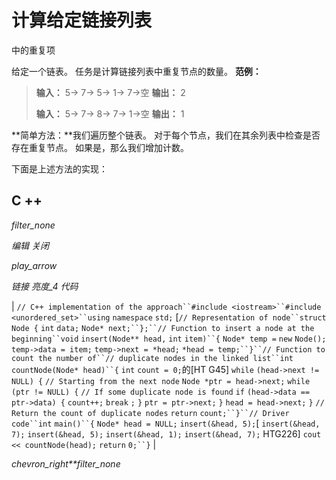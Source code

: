# 计算给定链接列表

中的重复项

给定一个链表。 任务是计算链接列表中重复节点的数量。
**范例：**

> **输入：** 5-> 7-> 5-> 1-> 7->空
> **输出：** 2
> 
> **输入：** 5-> 7-> 8-> 7-> 1->空
> **输出：** 1

**简单方法：**我们遍历整个链表。 对于每个节点，我们在其余列表中检查是否存在重复节点。 如果是，那么我们增加计数。

下面是上述方法的实现：

## C ++

*filter_none*

*编辑*
*关闭*

*play_arrow*

*链接*
*亮度_4*
*代码*

| `// C++ implementation of the approach``#include <iostream>``#include <unordered_set>``using` `namespace` `std;` [`// Representation of node``struct` `Node {` `int` `data;` `Node* next;``};``// Function to insert a node at the beginning``void` `insert(Node** head,` `int` `item)``{` `Node* temp =` `new` `Node();` `temp->data = item;` `temp->next = *head;` `*head = temp;``}``// Function to count the number of``// duplicate nodes in the linked list``int` `countNode(Node* head)``{` `int` `count = 0;`的[HT G45] `while` `(head->next != NULL) {` `// Starting from the next node` `Node *ptr = head->next;` `while` `(ptr != NULL) {` `// If some duplicate node is found` `if` `(head->data == ptr->data) {` `count++;` `break` `;` `}` `ptr = ptr->next;` `}` `head = head->next;` `}` `// Return the count of duplicate nodes` `return` `count;``}``// Driver code``int` `main()``{` `Node* head = NULL;` `insert(&head, 5);`[ `insert(&head, 7);` `insert(&head, 5);` `insert(&head, 1);` `insert(&head, 7);` HTG226] `cout << countNode(head);` `return` `0;``}` |

*chevron_right**filter_none*